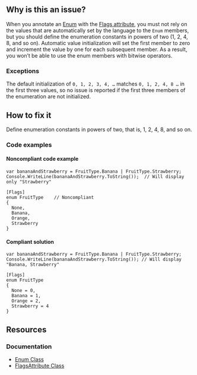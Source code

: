 ## Why is this an issue?
 
When you annotate an [Enum](https://learn.microsoft.com/en-us/dotnet/api/system.enum) with the [Flags attribute](https://learn.microsoft.com/en-us/dotnet/api/system.flagsattribute), you must not rely on the values that are automatically set by the language to the `Enum` members, but you should define the enumeration constants in powers of two (1, 2, 4, 8, and so on). Automatic value initialization will set the first member to zero and increment the value by one for each subsequent member. As a result, you won’t be able to use the enum members with bitwise operators.
 
### Exceptions
 
The default initialization of `0, 1, 2, 3, 4, …​` matches `0, 1, 2, 4, 8 …​` in the first three values, so no issue is reported if the first three members of the enumeration are not initialized.
 
## How to fix it
 
Define enumeration constants in powers of two, that is, 1, 2, 4, 8, and so on.
 
### Code examples
 
#### Noncompliant code example

    var bananaAndStrawberry = FruitType.Banana | FruitType.Strawberry;
    Console.WriteLine(bananaAndStrawberry.ToString());  // Will display only "Strawberry"
    
    [Flags]
    enum FruitType    // Noncompliant
    {
      None,
      Banana,
      Orange,
      Strawberry
    }

#### Compliant solution

    var bananaAndStrawberry = FruitType.Banana | FruitType.Strawberry;
    Console.WriteLine(bananaAndStrawberry.ToString()); // Will display "Banana, Strawberry"
    
    [Flags]
    enum FruitType
    {
      None = 0,
      Banana = 1,
      Orange = 2,
      Strawberry = 4
    }

## Resources
 
### Documentation
 
- [Enum Class](https://learn.microsoft.com/en-us/dotnet/api/system.enum)
- [FlagsAttribute Class](https://learn.microsoft.com/en-us/dotnet/api/system.flagsattribute)